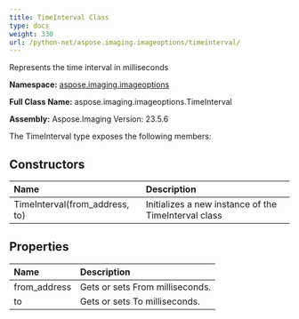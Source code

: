 ```yaml
---
title: TimeInterval Class
type: docs
weight: 330
url: /python-net/aspose.imaging.imageoptions/timeinterval/
---
```


Represents the time interval in milliseconds

**Namespace:** [aspose.imaging.imageoptions](/imaging/python-net/aspose.imaging.imageoptions/)

**Full Class Name:** aspose.imaging.imageoptions.TimeInterval

**Assembly:**  Aspose.Imaging Version: 23.5.6

The TimeInterval type exposes the following members:
## **Constructors**
|**Name**|**Description**|
| :- | :- |
|TimeInterval(from_address, to)|Initializes a new instance of the TimeInterval class|
## **Properties**
|**Name**|**Description**|
| :- | :- |
|from_address|Gets or sets From milliseconds.|
|to|Gets or sets To milliseconds.|
